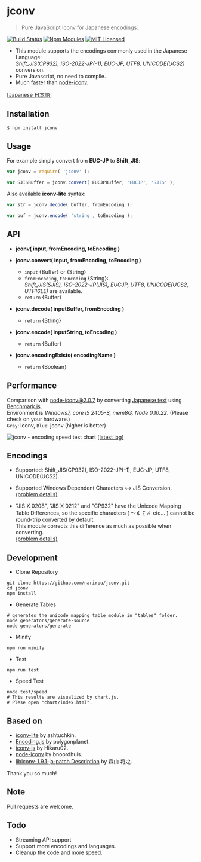 jconv
=====

> Pure JavaScript Iconv for Japanese encodings.

[![Build Status][travis-image]][travis-url]
[![Npm Modules][npm-image]][npm-url]
[![MIT Licensed][license-image]][license-url]

[travis-image]: https://img.shields.io/travis/narirou/jconv.svg?style=flat-square
[travis-url]: https://travis-ci.org/narirou/jconv
[npm-image]: http://img.shields.io/npm/v/jconv.svg?style=flat-square
[npm-url]: https://www.npmjs.org/package/jconv
[license-image]: http://img.shields.io/badge/license-MIT-blue.svg?style=flat-square
[license-url]: http://opensource.org/licenses/MIT


 * This module supports the encodings commonly used in the Japanese Language:  
   *Shift_JIS(CP932), ISO-2022-JP(-1), EUC-JP, UTF8, UNICODE(UCS2)* conversion.
 * Pure Javascript, no need to compile.
 * Much faster than [node-iconv](https://github.com/bnoordhuis/node-iconv).

[[Japanese 日本語]](https://github.com/narirou/jconv/blob/master/READMEja.md)



Installation
------------

```bash
$ npm install jconv
```



Usage
-----

For example simply convert from **EUC-JP** to **Shift_JIS**:

```javascript
var jconv = require( 'jconv' );

var SJISBuffer = jconv.convert( EUCJPBuffer, 'EUCJP', 'SJIS' );
```

Also available **iconv-lite** syntax:

```javascript
var str = jconv.decode( buffer, fromEncoding );

var buf = jconv.encode( 'string', toEncoding );
```



API
---

 * **jconv( input, fromEncoding, toEncoding )**  
 * **jconv.convert( input, fromEncoding, toEncoding )**  
    * `input` {Buffer} or {String}  
    * `fromEncoding`, `toEncoding` {String}:  
       *Shift_JIS(SJIS), ISO-2022-JP(JIS), EUCJP, UTF8, UNICODE(UCS2, UTF16LE)* are available.  
    * `return` {Buffer}  

 * **jconv.decode( inputBuffer, fromEncoding )**  
    * `return` {String}  

 * **jconv.encode( inputString, toEncoding )**  
    * `return` {Buffer}  

 * **jconv.encodingExists( encodingName )**  
    * `return` {Boolean}



Performance
-----------

Comparison with node-iconv@2.0.7 by converting [Japanese text](http://www.aozora.gr.jp/cards/000148/files/773_14560.html)
using [Benchmark.js](https://github.com/bestiejs/benchmark.js).  
Environment is *Windows7, core i5 2405-S, mem8G, Node 0.10.22*.
(Please check on your hardware.)  
`Gray`: iconv, `Blue`: jconv (higher is better)  

![jconv - encoding speed test chart](https://raw.github.com/narirou/jconv/master/test/chart/speedLog.png)
[[latest log]](https://github.com/narirou/jconv/blob/master/test/chart/speedLog.txt)  



Encodings
---------

 * Supported: Shift_JIS(CP932), ISO-2022-JP(-1), EUC-JP, UTF8, UNICODE(UCS2).  
 
 * Supported Windows Dependent Characters <-> JIS Conversion.  
[(problem details)](http://support.microsoft.com/default.aspx?scid=kb;ja;JP170559)  

 * "JIS X 0208", "JIS X 0212" and "CP932" have the Unicode Mapping Table Differences,
  so the specific characters ( ～￠￡∥ etc... ) cannot be round-trip converted by default.  
 This module corrects this difference as much as possible when converting.  
[(problem details)](http://www8.plala.or.jp/tkubota1/unicode-symbols-map2.html)  



Development 
-----------

 * Clone Repository  
```
git clone https://github.com/narirou/jconv.git  
cd jconv  
npm install
```

 * Generate Tables  
```
# generates the unicode mapping table module in "tables" folder.
node generators/generate-source  
node generators/generate
```

 * Minify
```
npm run minify
```

 * Test
```
npm run test
```

 * Speed Test  
```
node test/speed  
# This results are visualized by chart.js.  
# Plese open "chart/index.html".
```



Based on
--------

 * [iconv-lite](https://github.com/ashtuchkin/iconv-lite) by ashtuchkin.
 * [Encoding.js](https://github.com/polygonplanet/Unzipper.js) by polygonplanet.
 * [iconv-js](https://github.com/Hikaru02/iconv-js) by Hikaru02.
 * [node-iconv](https://github.com/bnoordhuis/node-iconv) by bnoordhuis.
 * [libiconv-1.9.1-ja-patch Description](http://www2d.biglobe.ne.jp/~msyk/software/libiconv-1.9.1-patch.html) by 森山 将之.

Thank you so much!



Note
----

Pull requests are welcome.



Todo
----

 * Streaming API support
 * Support more encodings and languages.
 * Cleanup the code and more speed.
